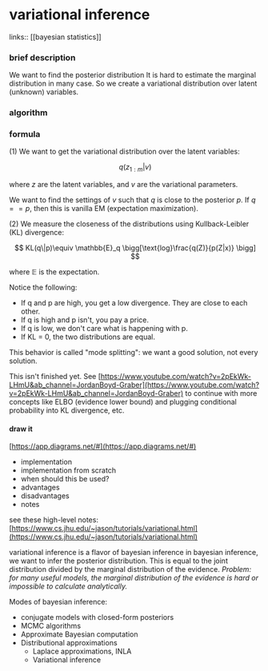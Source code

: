 # variational inference

links:: [[bayesian statistics]]

### brief description
We want to find the posterior distribution
It is hard to estimate the marginal distribution in many case.
So we create a variational distribution over latent (unknown) variables.

### algorithm




### formula
(1) We want to get the variational distribution over the latent variables:

$$
q(z_{1:m}|v)
$$

where $z$ are the latent variables, and $v$ are the variational parameters.

We want to find the settings of $v$ such that $q$ is close to the posterior $p$. If $q==p$, then this is vanilla EM (expectation maximization).

(2) We measure the closeness of the distributions using Kullback-Leibler (KL) divergence:

$$
KL(q\|p)\equiv \mathbb{E}_q \bigg[\text{log}\frac{q(Z)}{p(Z|x)} \bigg]
$$

where $\mathbb{E}$ is the expectation.

Notice the following:

- If q and p are high, you get a low divergence. They are close to each other.
- If q is high and p isn't, you pay a price.
- If q is low, we don't care what is happening with p.
- If KL = 0, the two distributions are equal.

This behavior is called "mode splitting": we want a good solution, not every solution.

This isn't finished yet. See [https://www.youtube.com/watch?v=2pEkWk-LHmU&ab_channel=JordanBoyd-Graber](https://www.youtube.com/watch?v=2pEkWk-LHmU&ab_channel=JordanBoyd-Graber) to continue with more concepts like ELBO (evidence lower bound) and plugging conditional probability into KL divergence, etc.

#### draw it

[https://app.diagrams.net/#](https://app.diagrams.net/#)
- implementation
- implementation from scratch
- when should this be used?
- advantages
- disadvantages
- notes

see these high-level notes: [https://www.cs.jhu.edu/~jason/tutorials/variational.html](https://www.cs.jhu.edu/~jason/tutorials/variational.html)

variational inference is a flavor of bayesian inference
in bayesian inference, we want to infer the posterior distribution. This is equal to the joint distribution divided by the marginal distribution of the evidence. *Problem: for many useful models, the marginal distribution of the evidence is hard or impossible to calculate analytically.*

Modes of bayesian inference:
- conjugate models with closed-form posteriors
- MCMC algorithms
- Approximate Bayesian computation
- Distributional approximations
	- Laplace approximations, INLA
	- Variational inference